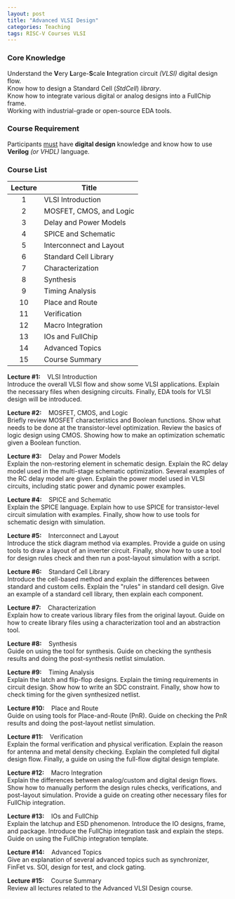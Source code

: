 ```yaml
---
layout: post
title: "Advanced VLSI Design"
categories: Teaching
tags: RISC-V Courses VLSI
---
```


### Core Knowledge

Understand the **V**ery **L**arge-**S**cale **I**ntegration circuit *(VLSI)* digital design flow.
<br>
Know how to design a Standard Cell (*StdCell*) *library*.
<br>
Know how to integrate various digital or analog designs into a FullChip frame.
<br>
Working with industrial-grade or open-source EDA tools.

### Course Requirement

Participants <ins>must</ins> have **digital design** knowledge and know how to use **Verilog** *(or VHDL)* language.

### Course List

| Lecture | Title |
|:---:|---|
| 1 | VLSI Introduction |
| 2 | MOSFET, CMOS, and Logic |
| 3 | Delay and Power Models |
| 4 | SPICE and Schematic |
| 5 | Interconnect and Layout |
| 6 | Standard Cell Library |
| 7 | Characterization |
| 8 | Synthesis |
| 9 | Timing Analysis |
| 10 | Place and Route |
| 11 | Verification |
| 12 | Macro Integration |
| 13 | IOs and FullChip |
| 14 | Advanced Topics |
| 15 | Course Summary |

**Lecture #1:**&nbsp;&nbsp;&nbsp;&nbsp;VLSI Introduction<br>
Introduce the overall VLSI flow and show some VLSI applications. Explain the necessary files when designing circuits. Finally, EDA tools for VLSI design will be introduced.

**Lecture #2:**&nbsp;&nbsp;&nbsp;&nbsp;MOSFET, CMOS, and Logic<br>
Briefly review MOSFET characteristics and Boolean functions. Show what needs to be done at the transistor-level optimization. Review the basics of logic design using CMOS. Showing how to make an optimization schematic given a Boolean function.

**Lecture #3:**&nbsp;&nbsp;&nbsp;&nbsp;Delay and Power Models<br>
Explain the non-restoring element in schematic design. Explain the RC delay model used in the multi-stage schematic optimization. Several examples of the RC delay model are given. Explain the power model used in VLSI circuits, including static power and dynamic power examples.

**Lecture #4:**&nbsp;&nbsp;&nbsp;&nbsp;SPICE and Schematic<br>
Explain the SPICE language. Explain how to use SPICE for transistor-level circuit simulation with examples. Finally, show how to use tools for schematic design with simulation.

**Lecture #5:**&nbsp;&nbsp;&nbsp;&nbsp;Interconnect and Layout<br>
Introduce the stick diagram method via examples. Provide a guide on using tools to draw a layout of an inverter circuit. Finally, show how to use a tool for design rules check and then run a post-layout simulation with a script.

**Lecture #6:**&nbsp;&nbsp;&nbsp;&nbsp;Standard Cell Library<br>
Introduce the cell-based method and explain the differences between standard and custom cells. Explain the "rules" in standard cell design. Give an example of a standard cell library, then explain each component.

**Lecture #7:**&nbsp;&nbsp;&nbsp;&nbsp;Characterization<br>
Explain how to create various library files from the original layout. Guide on how to create library files using a characterization tool and an abstraction tool.

**Lecture #8:**&nbsp;&nbsp;&nbsp;&nbsp;Synthesis<br>
Guide on using the tool for synthesis. Guide on checking the synthesis results and doing the post-synthesis netlist simulation.

**Lecture #9:**&nbsp;&nbsp;&nbsp;&nbsp;Timing Analysis<br>
Explain the latch and flip-flop designs. Explain the timing requirements in circuit design. Show how to write an SDC constraint. Finally, show how to check timing for the given synthesized netlist.

**Lecture #10:**&nbsp;&nbsp;&nbsp;&nbsp;Place and Route<br>
Guide on using tools for Place-and-Route (PnR). Guide on checking the PnR results and doing the post-layout netlist simulation.

**Lecture #11:**&nbsp;&nbsp;&nbsp;&nbsp;Verification<br>
Explain the formal verification and physical verification. Explain the reason for antenna and metal density checking. Explain the completed full digital design flow. Finally, a guide on using the full-flow digital design template.

**Lecture #12:**&nbsp;&nbsp;&nbsp;&nbsp;Macro Integration<br>
Explain the differences between analog/custom and digital design flows. Show how to manually perform the design rules checks, verifications, and post-layout simulation. Provide a guide on creating other necessary files for FullChip integration.

**Lecture #13:**&nbsp;&nbsp;&nbsp;&nbsp;IOs and FullChip<br>
Explain the latchup and ESD phenomenon. Introduce the IO designs, frame, and package. Introduce the FullChip integration task and explain the steps. Guide on using the FullChip integration template.

**Lecture #14:**&nbsp;&nbsp;&nbsp;&nbsp;Advanced Topics<br>
Give an explanation of several advanced topics such as synchronizer, FinFet vs. SOI, design for test, and clock gating.

**Lecture #15:**&nbsp;&nbsp;&nbsp;&nbsp;Course Summary<br>
Review all lectures related to the Advanced VLSI Design course.
